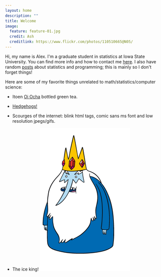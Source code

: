 ```yaml
---
layout: home
description: ""
title: Welcome
image:
  feature: feature-01.jpg
  credit: Ash
  creditlink: https://www.flickr.com/photos/110510665@N05/
---
```

Hi, my name is Alex.  I'm a graduate student in statistics at Iowa State University.  You can find more info and how to contact me [here](/about/).  I also have random [posts](/posts/) about statistics and programming; this is mainly so I don't forget things!

Here are some of my favorite things unrelated to math/statistics/computer science:

* Itoen [Oi Ocha](http://www.itoen.com/ready-to-drink/oi-ocha/oi-ocha-16-9-fl-oz-24-bottles-case) bottled green tea.

* [Hedgehogs!](http://www.telegraph.co.uk/news/picturegalleries/howaboutthat/10760008/In-pictures-The-many-faces-of-Marutaro-the-hedgehog.html?frame=2879441)

* Scourges of the internet: blink html tags, comic sans ms font and low resolution jpegs/gifs.

* The ice king!
![Ice King](/images/Ice_King.png)



